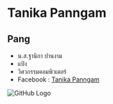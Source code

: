 # Tanika Panngam
## Pang
* น.ส.ฐานิกา ปานงาม
* แป้ง
* วิศวกรรมคอมพิวเตอร์
* Facebook : [Tanika Panngam](https://www.facebook.com/tanika.panngam)

![GitHub Logo](mm.jpg)